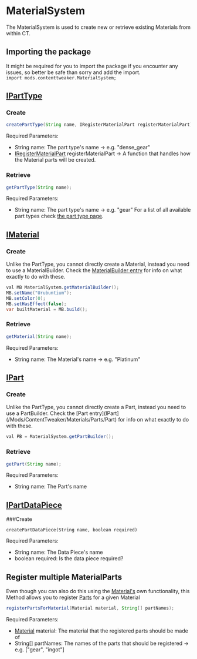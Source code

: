 # MaterialSystem

The MaterialSystem is used to create new or retrieve existing Materials from within CT.

## Importing the package
It might be required for you to import the package if you encounter any issues, so better be safe than sorry and add the import.  
`import mods.contenttweaker.MaterialSystem;` 

## [IPartType](/Mods/ContentTweaker/Materials/Parts/PartType)
### Create 
```JAVA
createPartType(String name, IRegisterMaterialPart registerMaterialPart)
```

Required Parameters:

- String name: The part type's name → e.g. "dense_gear"
- [IRegisterMaterialPart](/Mods/ContentTweaker/Materials/Advanced_Functionality/functions/registerMaterialPart) registerMaterialPart → A function that handles how the Material parts will be created.

### Retrieve 
```JAVA
getPartType(String name);
```

Required Parameters:

- String name: The part type's name → e.g. "gear"
For a list of all available part types check [the part type page](PartType).


## [IMaterial](/Mods/ContentTweaker/Materials/Materials/Material)
### Create
Unlike the PartType, you cannot directly create a Material, instead you need to use a MaterialBuilder. Check the [MaterialBuilder entry](/Mods/ContentTweaker/Materials/Materials/Material_Builder) for info on what exactly to do with these.
```JAVA
val MB MaterialSystem.getMaterialBuilder();
MB.setName("Urubuntium");
MB.setColor(0);
MB.setHasEffect(false);
var builtMaterial = MB.build();
```

### Retrieve
```JAVA
getMaterial(String name);
```

Required Parameters:

- String name: The Material's name → e.g. "Platinum"

## [IPart](/Mods/ContentTweaker/Materials/Parts/Part)
### Create
Unlike the PartType, you cannot directly create a Part, instead you need to use a PartBuilder. Check the [Part entry](IPart](/Mods/ContentTweaker/Materials/Parts/Part) for info on what exactly to do with these.
```JAVA
val PB = MaterialSystem.getPartBuilder();
```

### Retrieve
```JAVA
getPart(String name);
```

Required Parameters:

- String name: The Part's name

## [IPartDataPiece](/Mods/ContentTweaker/Materials/Advanced_Functionality/Data_Pieces/IPartDataPiece)
###Create
```
createPartDataPiece(String name, boolean required)
```

Required Parameters:

- String name: The Data Piece's name
- boolean required: Is the data piece required?


## Register multiple MaterialParts
Even though you can also do this using the [Material's](/Mods/ContentTweaker/Materials/Materials/Material) own functionality, this Method allows you to register [Parts](PArt) for a given Material
```JAVA
registerPartsForMaterial(Material material, String[] partNames);
```

Required Parameters:

- [Material](/Mods/ContentTweaker/Materials/Materials/Material) material: The material that the registered parts should be made of
- String[] partNames: The names of the parts that should be registered → e.g. ["gear", "ingot"]